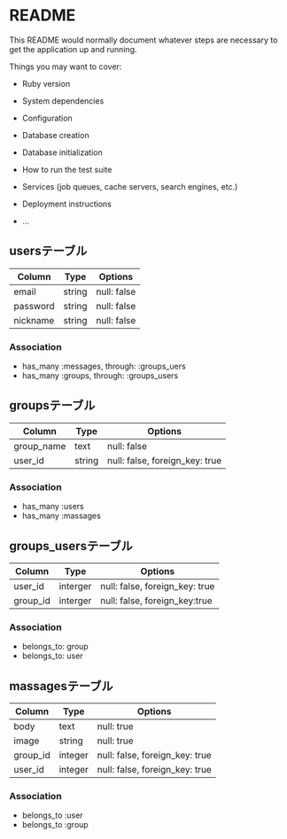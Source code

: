 # README

This README would normally document whatever steps are necessary to get the
application up and running.

Things you may want to cover:

* Ruby version

* System dependencies

* Configuration

* Database creation

* Database initialization

* How to run the test suite

* Services (job queues, cache servers, search engines, etc.)

* Deployment instructions

* ...

## usersテーブル

|Column|Type|Options|
|------|----|-------|
|email|string|null: false|
|password|string|null: false|
|nickname|string|null: false|

### Association
- has_many :messages,  through:  :groups_uers
- has_many  :groups,  through:  :groups_users

## groupsテーブル

|Column|Type|Options|
|------|----|-------|
|group_name|text|null: false|
|user_id|string|null: false, foreign_key: true|
### Association
- has_many :users
- has_many  :massages

## groups_usersテーブル

|Column|Type|Options|
|------|----|-------|
|user_id|interger|null: false, foreign_key: true|
|group_id|interger|null: false, foreign_key:true|

### Association
- belongs_to: group
- belongs_to: user

## massagesテーブル

|Column|Type|Options|
|------|----|-------|
|body|text|null: true|
|image|string|null: true|
|group_id|integer|null: false, foreign_key: true|
|user_id|integer|null: false, foreign_key: true|

### Association
- belongs_to :user
- belongs_to :group



